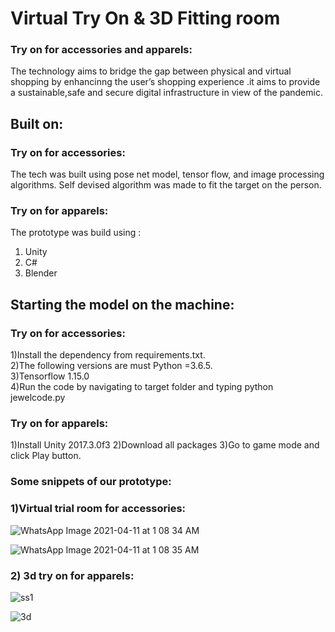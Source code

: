 # Virtual Try On & 3D Fitting room

### Try on for accessories and apparels: 
The technology aims to bridge the gap between physical and virtual shopping by enhancinng the user’s  shopping experience .it aims to provide a sustainable,safe and secure digital infrastructure in view of the pandemic.


## Built on: 

### Try on for accessories: 
The tech was built using pose net model, tensor flow, and image processing algorithms. 
Self devised algorithm was made to fit the target on the person.

### Try on for apparels: 
The prototype was build using :
1) Unity
2) C#
3) Blender


## Starting the model on the machine: 

### Try on for accessories: 
1)Install the dependency from requirements.txt.      
2)The following versions are must Python =3.6.5.    
3)Tensorflow 1.15.0                            
4)Run the code by navigating to target folder and typing python jewelcode.py

### Try on for apparels:
1)Install Unity 2017.3.0f3
2)Download all packages
3)Go to game mode and click Play button.

### Some snippets of our prototype:



### 1)Virtual trial room for accessories:


![WhatsApp Image 2021-04-11 at 1 08 34 AM](https://user-images.githubusercontent.com/68842515/114282706-1504ad80-9a63-11eb-9d36-07d24e226e3e.jpeg)

![WhatsApp Image 2021-04-11 at 1 08 35 AM](https://user-images.githubusercontent.com/68842515/114282705-12a25380-9a63-11eb-8a1e-ac7eae291ca4.jpeg)



### 2) 3d try on for apparels:


![ss1](https://user-images.githubusercontent.com/68842515/114282577-4fba1600-9a62-11eb-9459-a45df7f6885d.JPG)

![3d](https://user-images.githubusercontent.com/68842515/114282574-4cbf2580-9a62-11eb-8cbe-adc4948f0278.JPG)
